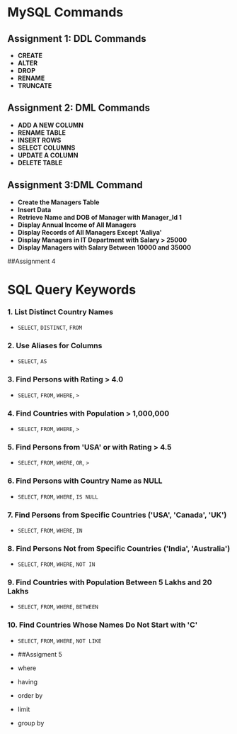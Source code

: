 # MySQL Commands

## Assignment 1: DDL Commands
- **CREATE**
- **ALTER**
- **DROP**
- **RENAME**
- **TRUNCATE**

## Assignment 2: DML Commands
- **ADD A NEW COLUMN**
- **RENAME TABLE**
- **INSERT ROWS**
- **SELECT COLUMNS**
- **UPDATE A COLUMN**
- **DELETE TABLE**

## Assignment 3:DML Command

- **Create the Managers Table**
- **Insert Data**
- **Retrieve Name and DOB of Manager with Manager_Id 1**
- **Display Annual Income of All Managers**
- **Display Records of All Managers Except 'Aaliya'**
- **Display Managers in IT Department with Salary > 25000**
- **Display Managers with Salary Between 10000 and 35000**


##Assignment 4

# SQL Query Keywords

### 1. List Distinct Country Names
- `SELECT`, `DISTINCT`, `FROM`

### 2. Use Aliases for Columns
- `SELECT`, `AS`

### 3. Find Persons with Rating > 4.0
- `SELECT`, `FROM`, `WHERE`, `>`

### 4. Find Countries with Population > 1,000,000
- `SELECT`, `FROM`, `WHERE`, `>`

### 5. Find Persons from 'USA' or with Rating > 4.5
- `SELECT`, `FROM`, `WHERE`, `OR`, `>`

### 6. Find Persons with Country Name as NULL
- `SELECT`, `FROM`, `WHERE`, `IS NULL`

### 7. Find Persons from Specific Countries ('USA', 'Canada', 'UK')
- `SELECT`, `FROM`, `WHERE`, `IN`

### 8. Find Persons Not from Specific Countries ('India', 'Australia')
- `SELECT`, `FROM`, `WHERE`, `NOT IN`

### 9. Find Countries with Population Between 5 Lakhs and 20 Lakhs
- `SELECT`, `FROM`, `WHERE`, `BETWEEN`

### 10. Find Countries Whose Names Do Not Start with 'C'
- `SELECT`, `FROM`, `WHERE`, `NOT LIKE`

- ##Assigment 5
- where
- having
- order by
- limit
- group by
